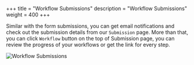 +++
title = "Workflow Submissions"
description = "Workflow Submissions"
weight = 400
+++

Similar with the form submissions, you can get email notifications and check out the submission details from our `Submission` page. More than that, you can click `Workflow` button on the top of Submission page, you can review the progress of your workflows or get the link for every step.

![Workflow Submissions](/images/page/workflow/workflow-submissions.png)
